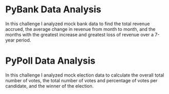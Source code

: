 # PyBank Data Analysis
  In this challenge I analyzed mock bank data to find the total revenue accrued, the average change in revenue from month to month, and the months with the greatest increase and greatest loss of revenue over a 7-year period.
# PyPoll Data Analysis
  In this challenge I analyzed mock election data to calculate the overall total number of votes, the total number of votes and percentage of votes per candidate, and the winner of the election.
